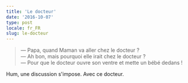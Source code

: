 ```yaml
---
title: 'Le docteur'
date: '2016-10-07'
type: post
locale: fr_FR
slug: le-docteur
---
```


> — Papa, quand Maman va aller chez le docteur ?  
> — Ah bon, mais pourquoi elle irait chez le docteur ?  
> — Pour que le docteur ouvre son ventre et mette un bébé dedans !

Hum, une discussion s'impose. Avec ce docteur.
